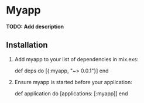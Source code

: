 # Myapp

**TODO: Add description**

## Installation

  1. Add myapp to your list of dependencies in mix.exs:

        def deps do
          [{:myapp, "~> 0.0.1"}]
        end

  2. Ensure myapp is started before your application:

        def application do
          [applications: [:myapp]]
        end
